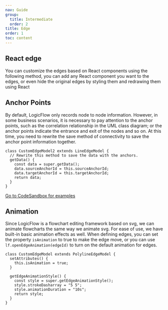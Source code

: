 ```yaml
---
nav: Guide
group:
  title: Intermediate
  order: 2
title: Edge
order: 1
toc: content
---
```


## React edge

You can customize the edges based on React components using the following method, you can add any
React component you want to the edges, or even hide the original edges by styling them and redrawing
them using React

<code id="edge-react" src="../../src/tutorial/advanced/edge/reactEdge"></code>

## Anchor Points

By default, LogicFlow only records node to node information. However, in some business scenarios, it
is necessary to pay attention to the anchor points, such as the correlation relationship in the UML
class diagram; or the anchor points indicate the entrance and exit of the nodes and so on. At this
time, you need to rewrite the save method of connectivity to save the anchor point information
together.

```tsx | pure
class CustomEdgeModel2 extends LineEdgeModel {
  // Rewrite this method to save the data with the anchors.
  getData() {
    const data = super.getData();
    data.sourceAnchorId = this.sourceAnchorId;
    data.targetAnchorId = this.targetAnchorId;
    return data;
  }
}
```

<a href="https://codesandbox.io/embed/logicflow-base17-h5pis?fontsize=14&hidenavigation=1&theme=dark&view=preview" target="_blank">
Go to CodeSandbox for examples</a>

## Animation

Since LogicFlow is a flowchart editing framework based on svg, we can animate flowcharts the same
way we animate svg. For ease of use, we have built-in basic animation effects as well. When defining
edges, you can set the property `isAnimation` to true to make the edge move, or you can
use `lf.openEdgeAnimation(edgeId)` to turn on the default animation for edges.

```tsx | pure
class CustomEdgeModel extends PolylineEdgeModel {
  setAttributes() {
    this.isAnimation = true;
  }

  getEdgeAnimationStyle() {
    const style = super.getEdgeAnimationStyle();
    style.strokeDasharray = "5 5";
    style.animationDuration = "10s";
    return style;
  }
}
```

<code id="edge-animation" src="../../src/tutorial/advanced/edge/animation"></code>
